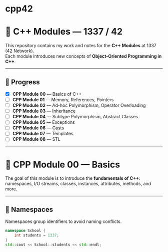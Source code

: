 # cpp42

# 🚀 C++ Modules — 1337 / 42

This repository contains my work and notes for the **C++ Modules** at 1337 (42 Network).  
Each module introduces new concepts of **Object-Oriented Programming in C++**.  

---

## 📑 Progress
- [x] **CPP Module 00** — Basics of C++  
- [ ] **CPP Module 01** — Memory, References, Pointers  
- [ ] **CPP Module 02** — Ad-hoc Polymorphism, Operator Overloading  
- [ ] **CPP Module 03** — Inheritance  
- [ ] **CPP Module 04** — Subtype Polymorphism, Abstract Classes  
- [ ] **CPP Module 05** — Exceptions  
- [ ] **CPP Module 06** — Casts  
- [ ] **CPP Module 07** — Templates  
- [ ] **CPP Module 08** — STL  

---

# 📘 CPP Module 00 — Basics

The goal of this module is to introduce the **fundamentals of C++**:  
namespaces, I/O streams, classes, instances, attributes, methods, and more.  

---

## 🔹 Namespaces
Namespaces group identifiers to avoid naming conflicts.  
```cpp
namespace School {
    int students = 1337;
}
std::cout << School::students << std::endl;
